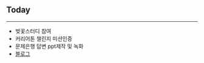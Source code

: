 ## Today

---

- 벚꽃스터디 참여
- 커리어톤 챌린지 미션인증
- 문제은행 답변 ppt제작 및 녹화
- [블로그](https://velog.io/@yeahzzl/getpost)
